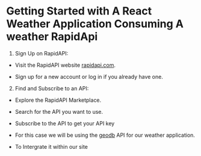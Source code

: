 # Getting Started with A React Weather Application Consuming A weather RapidApi

1. Sign Up on RapidAPI:

- Visit the RapidAPI website [rapidapi.com](https://rapidapi.com/).

- Sign up for a new account or log in if you already have one.

2. Find and Subscribe to an API:

- Explore the RapidAPI Marketplace.

- Search for the API you want to use.

- Subscribe to the API to get your API key

- For this case we will be using the [geodb](https://rapidapi.com/wirefreethought/api/geodb-cities) API for our weather application.

- To Intergrate it within our site
